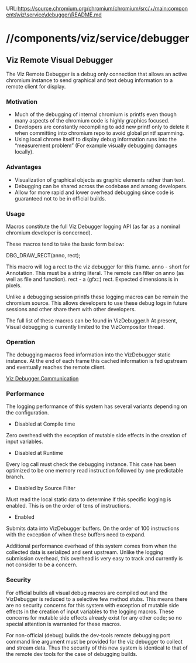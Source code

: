 URL:https://source.chromium.org/chromium/chromium/src/+/main:components\viz\service\debugger\README.md
# //components/viz/service/debugger

## Viz Remote Visual Debugger

The Viz Remote Debugger is a debug only connection that allows an active chromium instance to send graphical and text debug information to a remote client for display.

### Motivation
- Much of the debugging of internal chromium is printfs even though many aspects of the chromium code is highly graphics focused.
- Developers are constantly recompiling to add new printf only to delete it when committing into chromium repo to avoid global printf spamming. 
- Using local chrome itself to display debug information runs into the “measurement problem” (For example visually debugging damages locally). 

### Advantages
  
- Visualization of graphical objects as graphic elements rather than text.
- Debugging can be shared across the codebase and among developers. 
- Allow for more rapid and lower overhead debugging since code is guaranteed not to be in official builds.


### Usage
Macros constitute the full Viz Debugger logging API  (as far as a nominal chromium developer is concerned).

These macros tend to take the basic form below:

DBG_DRAW_RECT(anno, rect);

This macro will log a rect to the viz debugger for this frame.
anno - short for Annotation. This must be a string literal. The remote can filter on anno (as well as file and function).
rect - a (gfx::) rect. Expected dimensions is in pixels.

Unlike a debugging session printfs these logging macros can be remain the chromium source. This allows developers to use these debug logs in future sessions and other share them with other developers.


The full list of these macros can be found in VizDebugger.h
At present, Visual debugging is currently limited to the VizCompositor thread.


### Operation
The debugging macros feed information into the VizDebugger static instance. At the end of each frame this cached information is fed upstream and eventually reaches the remote client.

[Viz Debugger Communication](https://docs.google.com/drawings/d/11zqorcaRuyGx7W2AdL-7hSQJG0wknm0-RDkZSyobmy4/edit?usp=sharing)


### Performance
The logging performance of this system has several variants depending on the configuration.

* Disabled at Compile time

 Zero overhead with the exception of mutable side effects in the creation of input variables.

* Disabled at Runtime

 Every log call must check the debugging instance. This case has been optimized to be one memory read instruction followed by one predictable branch.

* Disabled by Source Filter

 Must read the local static data to determine if this specific logging is enabled. This is on the order of tens of instructions.

* Enabled

 Submits data into VizDebugger buffers. On the order of 100 instructions with the exception of when these buffers need to expand.


Additional performance overhead of this system comes from when the collected data is serialized and sent upstream. Unlike the logging submission overhead, this overhead is very easy to track and currently is not consider to be a concern.


### Security

For official builds all visual debug macros are compiled out and the VizDebugger is reduced to a selective few method stubs. This means there are no security concerns for this system with exception of mutable side effects in the creation of input variables to the logging macros. These concerns for mutable side effects already exist for any other code; so no special attention is warranted for these macros.

For non-official (debug) builds the dev-tools remote debugging port command line argument must be provided for the viz debugger to collect and stream data. Thus the security of this new system is identical to that of the remote dev tools for the case of debugging builds.
